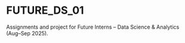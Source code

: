 # FUTURE_DS_01
Assignments and project for Future Interns – Data Science & Analytics (Aug–Sep 2025).
